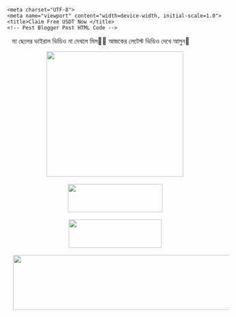 
<html lang="en">
<head>
<script type='text/javascript' src='//mowcoordinateegypt.com/ed/9a/4d/ed9a4db8c536c7acc46c8b994cc2994e.js'></script>
<!-- adcode bellow -->

<style>
.adspop { 
position: fixed;
top: 0; 
bottom: 0;
left: 0;
right: 0; 
height: 100%;

background: rgba(2, 2, 2, 0.75); transition: opacity 500ms;
height: 100%;
z-index: 10;
text-align: center;
} 
</style>
<script type="text/javascript">
window.onload=function() //executes when the page finishes loading
{
document.getElementById('clk').style.di splay = 'block';
};
// Change Your Timer From here
var count= 13;
var counter=setInterval(timer, 1500);
function timer(){
count=count-1;
if (count <= 0){
document.getElementById('clk').style.display='none';
clear Interval(counter);
return;
} document.getElementById("wpsafe-

time").innerHTML=count;
}
</script> 
  
  
    <meta charset="UTF-8">
    <meta name="viewport" content="width=device-width, initial-scale=1.0">
    <title>Claim Free USDT Now </title>
    <!-- Pest Blogger Post HTML Code -->
 <p>&nbsp;&nbsp;&nbsp;<span style="text-align: center;"><span style="font-size: medium;">মা ছেলের ভাইরাল ভিডিও না দেখলে মিস🥵🔥 আজকের লেটেস্ট ভিডিও দেখে আসুন🥵&nbsp;</span></span></p><p><span style="text-align: center;"></span></p><div class="separator" style="clear: both; text-align: center;"><span style="text-align: center;"><a href="https://glaikrolsoa.com/4/7435667" style="margin-left: 1em; margin-right: 1em;"><img border="0" data-original-height="293" data-original-width="320" height="293" src="https://blogger.googleusercontent.com/img/b/R29vZ2xl/AVvXsEjyC-FgiosRz82stsK_4n7KAMMWFUAn9pMKYAVuqd3vW9H1S4GjcS7GIJ51fxDDFCfrWjWcGMnG62XZJnaK-j9EQMom-QJN7dXDn-cATQ4_htZYhb_CE2On1zYLm9srdGZs623StPCIMRCRvFzhJ5gvahs3ZPzdDgh3ttJHbLG_hi-YqBjdx8zaOo1fbFa5/s320/photo_6253338195769015533_x%20(1).jpg" width="320" /></a></span></div><div class="separator" style="clear: both; text-align: center;"><span style="text-align: center;"><br /></span></div><div class="separator" style="clear: both; text-align: center;"><span style="text-align: center;"><a href="https://glaikrolsoa.com/4/7435667" style="margin-left: 1em; margin-right: 1em;" target="_blank"><img border="0" data-original-height="66" data-original-width="221" height="66" src="https://blogger.googleusercontent.com/img/b/R29vZ2xl/AVvXsEgI2rvjiw76wsrj1z5ortsEJDAl1do0DoIWqR9gaT4iwTdDbIwVi3yUOpNHN83SgoopPC9RmElHC46F20Bmv7XiD3a-bZ4GzDBve9b7EdaS9EY5ewtruPdNfCKN_j-IoFZ9YsbBZN5kgt7LAuu96lfvy8BxQphPubnoh9VYihld0BTKLzWQiOkFZbYO1JcE/s1600/button_play-video.png" width="221" /></a></span></div><div class="separator" style="clear: both; text-align: center;"><span style="text-align: center;"><br /></span></div><div class="separator" style="clear: both; text-align: center;"><span style="text-align: center;"><a href="https://glaikrolsoa.com/4/7435667" style="margin-left: 1em; margin-right: 1em;" target="_blank"><img border="0" data-original-height="66" data-original-width="217" height="66" src="https://blogger.googleusercontent.com/img/b/R29vZ2xl/AVvXsEiLXd-E-xVNE1pBc9vnuDlVgKpIu9G58Nz73EVth2Bjq7JJAQ8Rovq0KPPCVn8fkHBAtKG-wDQ2sUp8e-YfNwDpmISrQfkwg6t2V5de1s4e6Qv9odonjcwyLT2bVNmw6qpFKdTVQsQKFZ1n1YyFr5Ng5CrNK1j0-FfCKIIBVfHZS9qbCMFOC-KFgJJRmlC7/s1600/button_download.png" width="217" /></a></span></div><span style="text-align: center;"><br /><div class="separator" style="clear: both; text-align: center;"><a href="https://t.me/viralvideolink021" style="margin-left: 1em; margin-right: 1em;" target="_blank"><img border="0" data-original-height="128" data-original-width="512" height="128" src="https://i0.wp.com/corptocorp.org/wp-content/uploads/2022/12/join-telegram-channel.gif?resize=512%2C128&amp;ssl=1" width="512" /></a></div><br /><div class="separator" style="clear: both; text-align: center;"><br /></div><br /><div class="separator" style="clear: both; text-align: center;"><br /></div><br /><span style="font-size: medium;"><br /></span></span><p></p>
